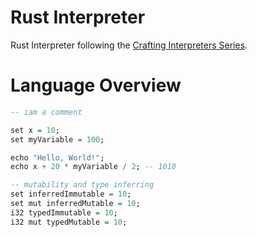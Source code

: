 
# Rust Interpreter

Rust Interpreter following the [Crafting Interpreters Series](https://craftinginterpreters.com/parsing-expressions.html).

# Language Overview

````haskell
-- iam a comment

set x = 10;
set myVariable = 100;

echo "Hello, World!";
echo x + 20 * myVariable / 2; -- 1010

-- mutability and type inferring
set inferredImmutable = 10;
set mut inferredMutable = 10;
i32 typedImmutable = 10;
i32 mut typedMutable = 10;
````
